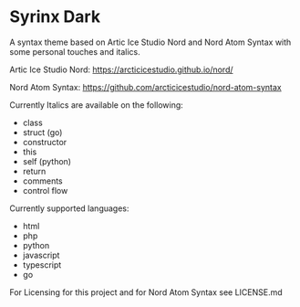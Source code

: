 # Syrinx Dark

A syntax theme based on Artic Ice Studio Nord and Nord Atom Syntax with some personal touches and italics.


Artic Ice Studio Nord: https://arcticicestudio.github.io/nord/

Nord Atom Syntax: https://github.com/arcticicestudio/nord-atom-syntax


Currently Italics are available on the following:

- class
- struct (go)
- constructor
- this
- self (python)
- return
- comments
- control flow


Currently supported languages:

- html
- php
- python
- javascript
- typescript
- go

For Licensing for this project and for Nord Atom Syntax see LICENSE.md
